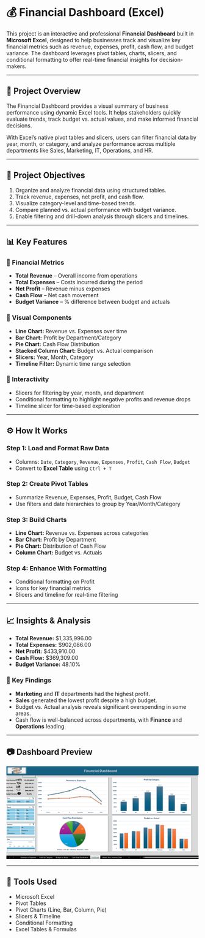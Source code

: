 # 💰 Financial Dashboard (Excel)

This project is an interactive and professional **Financial Dashboard** built in **Microsoft Excel**, designed to help businesses track and visualize key financial metrics such as revenue, expenses, profit, cash flow, and budget variance. The dashboard leverages pivot tables, charts, slicers, and conditional formatting to offer real-time financial insights for decision-makers.

---

## 📌 Project Overview

The Financial Dashboard provides a visual summary of business performance using dynamic Excel tools. It helps stakeholders quickly evaluate trends, track budget vs. actual values, and make informed financial decisions.

With Excel’s native pivot tables and slicers, users can filter financial data by year, month, or category, and analyze performance across multiple departments like Sales, Marketing, IT, Operations, and HR.

---

## 🎯 Project Objectives

1. Organize and analyze financial data using structured tables.
2. Track revenue, expenses, net profit, and cash flow.
3. Visualize category-level and time-based trends.
4. Compare planned vs. actual performance with budget variance.
5. Enable filtering and drill-down analysis through slicers and timelines.

---

## 📊 Key Features

### 🔹 Financial Metrics
- **Total Revenue** – Overall income from operations
- **Total Expenses** – Costs incurred during the period
- **Net Profit** – Revenue minus expenses
- **Cash Flow** – Net cash movement
- **Budget Variance** – % difference between budget and actuals

### 🔹 Visual Components
- **Line Chart:** Revenue vs. Expenses over time
- **Bar Chart:** Profit by Department/Category
- **Pie Chart:** Cash Flow Distribution
- **Stacked Column Chart:** Budget vs. Actual comparison
- **Slicers:** Year, Month, Category
- **Timeline Filter:** Dynamic time range selection

### 🔹 Interactivity
- Slicers for filtering by year, month, and department
- Conditional formatting to highlight negative profits and revenue drops
- Timeline slicer for time-based exploration

---

## ⚙️ How It Works

### Step 1: Load and Format Raw Data
- Columns: `Date`, `Category`, `Revenue`, `Expenses`, `Profit`, `Cash Flow`, `Budget`
- Convert to **Excel Table** using `Ctrl + T`

### Step 2: Create Pivot Tables
- Summarize Revenue, Expenses, Profit, Budget, Cash Flow
- Use filters and date hierarchies to group by Year/Month/Category

### Step 3: Build Charts
- **Line Chart:** Revenue vs. Expenses across categories
- **Bar Chart:** Profit by Department
- **Pie Chart:** Distribution of Cash Flow
- **Column Chart:** Budget vs. Actuals

### Step 4: Enhance With Formatting
- Conditional formatting on Profit
- Icons for key financial metrics
- Slicers and timeline for real-time filtering

---

## 📈 Insights & Analysis

- **Total Revenue:** $1,335,996.00
- **Total Expenses:** $902,086.00
- **Net Profit:** $433,910.00
- **Cash Flow:** $369,309.00
- **Budget Variance:** 48.10%

### 🔹 Key Findings
- **Marketing** and **IT** departments had the highest profit.
- **Sales** generated the lowest profit despite a high budget.
- Budget vs. Actual analysis reveals significant overspending in some areas.
- Cash flow is well-balanced across departments, with **Finance** and **Operations** leading.

---

## 📷 Dashboard Preview

![Dashboard Screenshot](assets/finacial_dashboard.PNG)

---


## 🧰 Tools Used

- Microsoft Excel
- Pivot Tables
- Pivot Charts (Line, Bar, Column, Pie)
- Slicers & Timeline
- Conditional Formatting
- Excel Tables & Formulas

